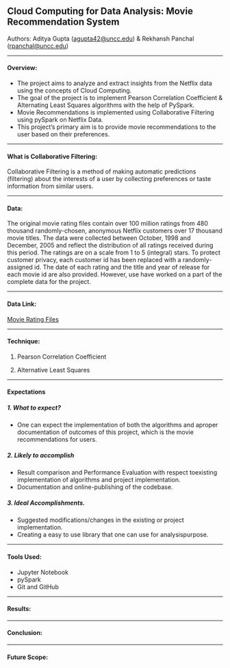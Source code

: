 ## Cloud Computing for Data Analysis: Movie Recommendation System

Authors: Aditya Gupta (agupta42@uncc.edu) & Rekhansh Panchal (rpanchal@uncc.edu)

***

#### Overview:

* The project aims to analyze and extract insights from the Netflix data using the concepts of Cloud Computing.
* The goal of the project is to implement Pearson Correlation Coefficient & Alternating Least Squares algorithms with the help of PySpark.
* Movie Recommendations is implemented using Collaborative Filtering using pySpark on Netflix Data.
* This project’s primary aim is to provide movie recommendations to the user based on their
preferences.

***
#### What is Collaborative Filtering:
Collaborative Filtering is a method of making automatic predictions (filtering) about the interests of a user by collecting preferences or taste information from similar users.

***

#### Data:
The original movie rating files contain over 100 million ratings from 480 thousand randomly-chosen, anonymous Netflix customers over 17 thousand movie titles. The data were collected between October, 1998 and December, 2005 and reflect the distribution of all ratings received during this period. The ratings are on a scale from 1 to 5 (integral) stars. To protect customer privacy, each customer id has been replaced with a randomly-assigned id. The date of each rating and the title and year of release for each movie id are also provided.
However, use have worked on a part of the complete data for the project.

***

#### Data Link:
[Movie Rating Files](https://www.kaggle.com/netflix-inc/netflix-prize-data/data)

***

#### Technique:
1. Pearson Correlation Coefficient

2. Alternative Least Squares

***

#### Expectations
##### 1. What to expect?

* One ​can ​expect ​the ​implementation ​of ​both ​the ​algorithms ​and ​a ​proper documentation ​of ​outcomes ​of ​this ​project, which ​is ​the ​movie ​recommendations for ​users.

##### 2. Likely to accomplish

* Result ​comparison ​and ​Performance ​Evaluation ​with ​respect ​to ​existing implementation ​of ​algorithms ​and ​project implementation.
* Documentation ​and ​online-publishing ​of ​the ​codebase.

##### 3. Ideal Accomplishments.

* Suggested ​modifications/changes ​in ​the ​existing ​or ​project ​implementation.
* Creating ​a ​easy ​to ​use ​library ​that ​one ​can ​use ​for ​analysis ​purpose.

***

#### Tools Used:
* Jupyter Notebook
* pySpark
* Git and GitHub

***

#### Results:

***

#### Conclusion:

***

#### Future Scope:



